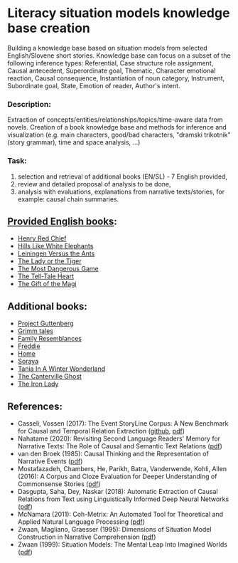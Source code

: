 # Literacy situation models knowledge base creation

Building a knowledge base based on situation models from selected English/Slovene short stories. Knowledge base can focus on a subset of the following inference types: Referential, Case structure role  assignment, Causal antecedent, Superordinate goal, Thematic, Character emotional reaction, Causal consequence, Instantiation of noun category, Instrument, Subordinate goal, State, Emotion of reader, Author's intent.

### Description:

Extraction of concepts/entities/relationships/topics/time-aware data from novels. Creation of a book knowledge base and methods for inference and visualization (e.g. main characters, good/bad characters, "dramski trikotnik" (story grammar), time and space analysis, ...)

### Task:

1.  selection and retrieval of additional books (EN/SL) - 7 English provided, 
2.  review and detailed proposal of analysis to be done, 
3.  analysis with evaluations, explanations from narrative texts/stories, for example: causal chain summaries.

## [Provided English books](https://drive.google.com/drive/folders/1M15GSnqONLrVT0TeLkZ12bVlmHHofPII):

-   [Henry Red Chief](./dataset/source/original/the-ransom-of-red-chief.md)
-   [Hills Like White Elephants](./dataset/source/original/hills-like-white-elephants.md)
-   [Leiningen Versus the Ants](./dataset/source/original/leiningen-vs-the-ants.md)
-   [The Lady or the Tiger](./dataset/source/original/the-lady-or-the-tiger.md)
-   [The Most Dangerous Game](./dataset/source/original/the-most-dangerous-game.md)
-   [The Tell-Tale Heart](./dataset/source/original/the-tell-tale-heart.md)
-   [The Gift of the Magi](./dataset/source/original/the-gift-of-the-magi.md)

## Additional books:

-   [Project Guttenberg](https://www.kaggle.com/shubchat/1002-short-stories-from-project-guttenberg)
-   [Grimm tales](https://www.kaggle.com/datasets/tschomacker/grimms-fairy-tales)
-   [Family Resemblances](./dataset/source/family/family-resemblances.md)
-   [Freddie](./dataset/source/family/freddie.md)
-   [Home](./dataset/source/family/home.md)
-   [Soraya](./dataset/source/family/soraya.md)
-   [Tania In A Winter Wonderland](./dataset/source/family/tania-in-a-winter-wonderland.md)
-   [The Canterville Ghost](./dataset/source/family/the-canterville-ghost.md)
-   [The Iron Lady](./dataset/source/family/the-iron-lady.md)

## References:

-   Casseli, Vossen (2017): The Event StoryLine Corpus: A New Benchmark for Causal and Temporal Relation Extraction ([github](https://github.com/tommasoc80/EventStoryLine), [pdf](https://aclanthology.org/W17-2711.pdf))
-   Nahatame (2020): Revisiting Second Language Readers' Memory for Narrative Texts: The Role of Causal and Semantic Text Relations ([pdf](https://www.tandfonline.com/doi/pdf/10.1080/02702711.2020.1768986))
-   van den Broek (1985): Causal Thinking and the Representation of Narrative Events ([pdf](https://www.researchgate.net/profile/Paul-Van-Den-Broek/publication/222232677_Causal_Thinking_and_the_Representation_of_Narrative_Events/links/59f6f2b2a6fdcc075ec61c75/Causal-Thinking-and-the-Representation-of-Narrative-Events.pdf))
-   Mostafazadeh, Chambers, He, Parikh, Batra, Vanderwende, Kohli, Allen (2016): ​​A Corpus and Cloze Evaluation for Deeper Understanding of Commonsense Stories ([pdf](https://aclanthology.org/N16-1098.pdf))
-   Dasgupta, Saha, Dey, Naskar (2018): Automatic Extraction of Causal Relations from Text using Linguistically Informed Deep Neural Networks ([pdf](https://aclanthology.org/W18-5035.pdf))
-   McNamara (2011): Coh-Metrix: An Automated Tool for Theoretical and Applied Natural Language Processing ([pdf](https://www.researchgate.net/profile/Danielle-Mcnamara/publication/285651904_Coh-Metrix_An_Automated_Tool_for_Theoretical_and_Applied_Natural_Language_Processing/links/5dc45b4b4585151435f2ee91/Coh-Metrix-An-Automated-Tool-for-Theoretical-and-Applied-Natural-Language-Processing.pdf))
-   Zwaan, Magliano, Graesser (1995): Dimensions of Situation Model Construction in Narrative Comprehension ([pdf](https://sites.ualberta.ca/~dmiall/LiteraryReading/Readings/Zwann%20Magliano%20Graesser.pdf))
-   Zwaan (1999): Situation Models: The Mental Leap Into Imagined Worlds ([pdf](https://journals.sagepub.com/doi/pdf/10.1111/1467-8721.00004))
